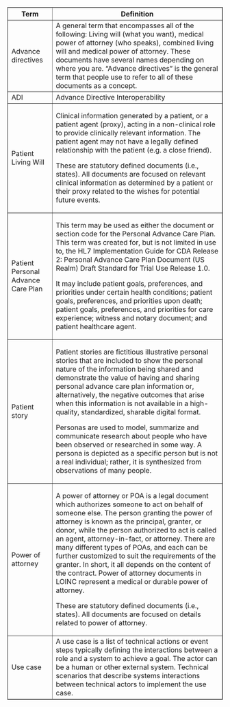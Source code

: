 
<table border="1">
    <tr>
        <th><b>Term</b></th>
        <th><b>Definition</b></th>
    </tr>
    <tr>
        <td>Advance directives</td>
        <td>A general term that encompasses all of the following: Living will (what you want), medical power of attorney (who speaks), combined living will and medical power of attorney. These documents have several names depending on where you are. “Advance directives” is the general term that people use to refer to all of these documents as a concept.</td>
    </tr>
    <tr>
        <td>ADI</td>
        <td>Advance Directive Interoperability</td>
    </tr>
    <tr>
        <td>Patient Living Will</td>
        <td><p>Clinical information generated by a patient, or a patient agent (proxy), acting in a non-clinical role to provide clinically relevant information. The patient agent may not have a legally defined relationship with the patient (e.g. a close friend).</p>
        <p>These are statutory defined documents (i.e., states). All documents are focused on relevant clinical information as determined by a patient or their proxy related to the wishes for potential future events.</p></td>
    </tr>
    <tr>
        <td>Patient Personal Advance Care Plan</td>
        <td><p>This term may be used as either the document or section code for the Personal Advance Care Plan. This term was created for, but is not limited in use to, the HL7 Implementation Guide for CDA Release 2: Personal Advance Care Plan Document (US Realm) Draft Standard for Trial Use Release 1.0.</p>
        <p>It may include patient goals, preferences, and priorities under certain health conditions; patient goals, preferences, and priorities upon death; patient goals, preferences, and priorities for care experience; witness and notary document; and patient healthcare agent.
        </p></td>
    </tr>
    <tr>
        <td>Patient story</td>
        <td><p>Patient stories are fictitious illustrative personal stories that are included to show the personal nature of the information being shared and demonstrate the value of having and sharing personal advance care plan information or, alternatively, the negative outcomes that arise when this information is not available in a high-quality, standardized, sharable digital format.</p>
        <p>Personas are used to model, summarize and communicate research about people who have been observed or researched in some way. A persona is depicted as a specific person but is not a real individual; rather, it is synthesized from observations of many people.
        </p></td>
    </tr>
    <tr>
        <td>Power of attorney</td>
        <td><p>A power of attorney or POA is a legal document which authorizes someone to act on behalf of someone else. The person granting the power of attorney is known as the principal, granter, or donor, while the person authorized to act is called an agent, attorney-in-fact, or attorney. There are many different types of POAs, and each can be further customized to suit the requirements of the granter. In short, it all depends on the content of the contract. Power of attorney documents in LOINC represent a medical or durable power of attorney.</p>
        <p>These are statutory defined documents (i.e., states).  All documents are focused on details related to power of attorney.
        </p></td>
    </tr>
    <tr>
        <td>Use case</td>
        <td>A use case is a list of technical actions or event steps typically defining the interactions between a role and a system to achieve a goal. The actor can be a human or other external system. Technical scenarios that describe systems interactions between technical actors to implement the use case.</td>
    </tr>
</table>